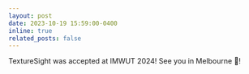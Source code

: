```yaml
---
layout: post
date: 2023-10-19 15:59:00-0400
inline: true
related_posts: false
---
```


TextureSight was accepted at IMWUT 2024! See you in Melbourne 🐨!
